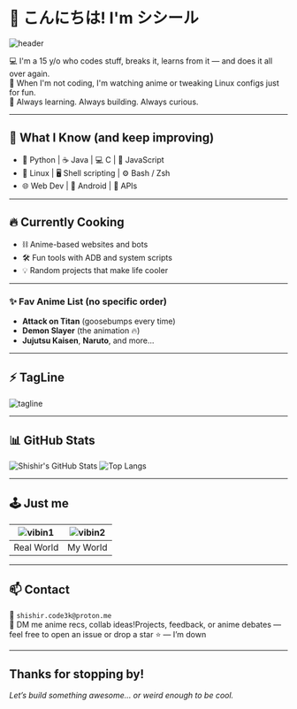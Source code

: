 # 👋 こんにちは! I'm シシール

![header](https://media4.giphy.com/media/v1.Y2lkPTc5MGI3NjExa3dkamU3YTAwdTdjOGZybWJoZXl4NmE3a2htZWdlczdmN3VkMGZjMSZlcD12MV9pbnRlcm5hbF9naWZfYnlfaWQmY3Q9Zw/zkNBtlymM6zX4DndrU/giphy.gif) 

💻 I'm a 15 y/o who codes stuff, breaks it, learns from it — and does it all over again.  
🍜 When I'm not coding, I'm watching anime or tweaking Linux configs just for fun.  
🎯 Always learning. Always building. Always curious. 

---

## 🧠 What I Know (and keep improving)
- 🐍 Python | ☕ Java | 💻 C | 📜 JavaScript  
- 🐧 Linux | 🖥️ Shell scripting | ⚙️ Bash / Zsh  
- 🌐 Web Dev | 📱 Android | 🧩 APIs 

---

## 🔥 Currently Cooking
- ⛓️ Anime-based websites and bots  
- 🛠️ Fun tools with ADB and system scripts  
- 💡 Random projects that make life cooler 

---

### ✨ Fav Anime List (no specific order) 
- **Attack on Titan** (goosebumps every time)  
- **Demon Slayer** (the animation 🔥) 
- **Jujutsu Kaisen**, **Naruto**, and more...

---

## ⚡ TagLine  
![tagline](https://readme-typing-svg.herokuapp.com?font=Fira+Code&size=22&pause=300&color=fff&center=true&vCenter=true&width=435&lines=Code+it.;Break+it.;Learn+it.;Repeat+it.)

---

## 📊 GitHub Stats

![Shishir's GitHub Stats](https://github-readme-stats.vercel.app/api?username=Shishir3k&show_icons=true&theme=tokyonight&hide_border=true) ![Top Langs](https://github-readme-stats.vercel.app/api/top-langs/?username=Shishir3k&layout=compact&theme=tokyonight&hide_border=true)

---

## 🕹️ Just me 

| ![vibin1](https://ani-github.github.io/animegifs/attack-on-titan/blushing.gif) | ![vibin2](https://media1.giphy.com/media/v1.Y2lkPTc5MGI3NjExZGwycXBmbGs0ZWFsYzA2MDdpczU3dTNtYXBqMDQyaW1rczh4aDZsdCZlcD12MV9pbnRlcm5hbF9naWZfYnlfaWQmY3Q9Zw/ySvhFxq6Z4LrbqaikJ/giphy.gif) |
|:---------------------------------------:|:---------------------------------------------:|
|               Real World                |              My World             |

---

## 📫 Contact  
📧 `shishir.code3k@proton.me`  
💬 DM me anime recs, collab ideas!Projects, feedback, or anime debates — feel free to open an issue or drop a star ⭐ — I’m down

---

## Thanks for stopping by!  
*Let’s build something awesome... or weird enough to be cool.*
